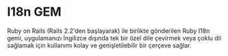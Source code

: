 # I18n GEM
Ruby on Rails (Rails 2.2'den başlayarak) ile birlikte gönderilen Ruby I18n gemi,
uygulamanızı İngilizce dışında tek bir özel dile çevirmek veya çoklu dil sağlamak
için kullanımı kolay ve genişletilebilir bir çerçeve sağlar.
